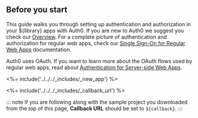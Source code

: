 ## Before you start

This guide walks you through setting up authentication and authorization in your ${library} apps with Auth0. If you are new to Auth0 we suggest you check our [Overview](/overview). For a complete picture of authentication and authorization for regular web apps, check our [Single Sign-On for Regular Web Apps](/architecture-scenarios/application/web-app-sso#authentication-flow) documentation.

Auth0 uses OAuth. If you want to learn more about the OAuth flows used by regular web apps, read about [Authentication for Server-side Web Apps](/client-auth/current/server-side-web).

<%= include('../../../_includes/_new_app') %>

<%= include('../../../_includes/_callback_url') %>

::: note
If you are following along with the sample project you downloaded from the top of this page, **Callback URL** should be set to
`${callback}`.
:::
